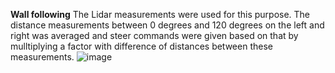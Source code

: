**Wall following**
The Lidar measurements were used for this purpose. The distance measurements between 0 degrees and 120 degrees on the left and right was averaged and steer commands were given based on that by mulltiplying a factor with difference of distances between these measurements.
![image](https://user-images.githubusercontent.com/59737146/118006163-07b83880-b319-11eb-814d-482c4be2d488.png)
